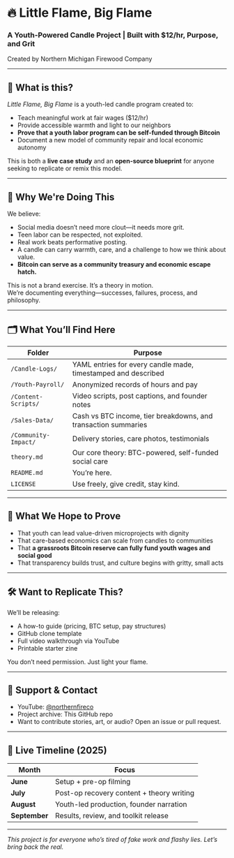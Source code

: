 # 🔥 Little Flame, Big Flame  
### A Youth-Powered Candle Project | Built with $12/hr, Purpose, and Grit  
Created by Northern Michigan Firewood Company

---

## 📖 What is this?

_Little Flame, Big Flame_ is a youth-led candle program created to:
- Teach meaningful work at fair wages ($12/hr)
- Provide accessible warmth and light to our neighbors
- **Prove that a youth labor program can be self-funded through Bitcoin**
- Document a new model of community repair and local economic autonomy

This is both a **live case study** and an **open-source blueprint** for anyone seeking to replicate or remix this model.

---

## 🎥 Why We're Doing This

We believe:
- Social media doesn’t need more clout—it needs more grit.
- Teen labor can be respected, not exploited.
- Real work beats performative posting.
- A candle can carry warmth, care, and a challenge to how we think about value.
- **Bitcoin can serve as a community treasury and economic escape hatch.**

This is not a brand exercise. It’s a theory in motion.  
We’re documenting everything—successes, failures, process, and philosophy.

---

## 🗂️ What You’ll Find Here

| Folder | Purpose |
|--------|---------|
| `/Candle-Logs/` | YAML entries for every candle made, timestamped and described |
| `/Youth-Payroll/` | Anonymized records of hours and pay |
| `/Content-Scripts/` | Video scripts, post captions, and founder notes |
| `/Sales-Data/` | Cash vs BTC income, tier breakdowns, and transaction summaries |
| `/Community-Impact/` | Delivery stories, care photos, testimonials |
| `theory.md` | Our core theory: BTC-powered, self-funded social care |
| `README.md` | You’re here. |
| `LICENSE` | Use freely, give credit, stay kind. |

---

## 🧠 What We Hope to Prove

- That youth can lead value-driven microprojects with dignity  
- That care-based economics can scale from candles to communities  
- That **a grassroots Bitcoin reserve can fully fund youth wages and social good**  
- That transparency builds trust, and culture begins with gritty, small acts  

---

## 🛠️ Want to Replicate This?

We’ll be releasing:
- A how-to guide (pricing, BTC setup, pay structures)
- GitHub clone template
- Full video walkthrough via YouTube
- Printable starter zine

You don’t need permission. Just light your flame.

---

## 🤝 Support & Contact

- YouTube: [@northernfireco](https://youtube.com/@northernfireco)  
- Project archive: This GitHub repo  
- Want to contribute stories, art, or audio? Open an issue or pull request.

---

## 📅 Live Timeline (2025)

| Month | Focus |
|-------|-------|
| **June** | Setup + pre-op filming |
| **July** | Post-op recovery content + theory writing |
| **August** | Youth-led production, founder narration |
| **September** | Results, review, and toolkit release |

---

*This project is for everyone who’s tired of fake work and flashy lies. Let’s bring back the real.*

